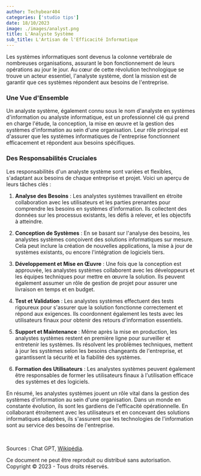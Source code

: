 ```yaml
---
author: Techybear404
categories: ['studio tips']
date: 18/10/2023
image: ./images/analyst.png
title: L'Analyste Système
sub_title: L'Artisan de l'Efficacité Informatique
---
```


Les systèmes informatiques sont devenus la colonne vertébrale de nombreuses organisations, assurant le bon fonctionnement de leurs opérations au jour le jour. Au cœur de cette révolution technologique se trouve un acteur essentiel, l'analyste système, dont la mission est de garantir que ces systèmes répondent aux besoins de l'entreprise.

### **Une Vue d'Ensemble**

Un analyste système, également connu sous le nom d'analyste en systèmes d'information ou analyste informatique, est un professionnel clé qui prend en charge l'étude, la conception, la mise en œuvre et la gestion des systèmes d'information au sein d'une organisation. Leur rôle principal est d'assurer que les systèmes informatiques de l'entreprise fonctionnent efficacement et répondent aux besoins spécifiques.

### **Des Responsabilités Cruciales**

Les responsabilités d'un analyste système sont variées et flexibles, s'adaptant aux besoins de chaque entreprise et projet. Voici un aperçu de leurs tâches clés :

1. **Analyse des Besoins** : Les analystes systèmes travaillent en étroite collaboration avec les utilisateurs et les parties prenantes pour comprendre les besoins en systèmes d'information. Ils collectent des données sur les processus existants, les défis à relever, et les objectifs à atteindre.

2. **Conception de Systèmes** : En se basant sur l'analyse des besoins, les analystes systèmes conçoivent des solutions informatiques sur mesure. Cela peut inclure la création de nouvelles applications, la mise à jour de systèmes existants, ou encore l'intégration de logiciels tiers.

3. **Développement et Mise en Œuvre** : Une fois que la conception est approuvée, les analystes systèmes collaborent avec les développeurs et les équipes techniques pour mettre en œuvre la solution. Ils peuvent également assumer un rôle de gestion de projet pour assurer une livraison en temps et en budget.

4. **Test et Validation** : Les analystes systèmes effectuent des tests rigoureux pour s'assurer que la solution fonctionne correctement et répond aux exigences. Ils coordonnent également les tests avec les utilisateurs finaux pour obtenir des retours d'information essentiels.

5. **Support et Maintenance** : Même après la mise en production, les analystes systèmes restent en première ligne pour surveiller et entretenir les systèmes. Ils résolvent les problèmes techniques, mettent à jour les systèmes selon les besoins changeants de l'entreprise, et garantissent la sécurité et la fiabilité des systèmes.

6. **Formation des Utilisateurs** : Les analystes systèmes peuvent également être responsables de former les utilisateurs finaux à l'utilisation efficace des systèmes et des logiciels.

En résumé, les analystes systèmes jouent un rôle vital dans la gestion des systèmes d'information au sein d'une organisation. Dans un monde en constante évolution, ils sont les gardiens de l'efficacité opérationnelle. En collaborant étroitement avec les utilisateurs et en concevant des solutions informatiques adaptées, ils s'assurent que les technologies de l'information sont au service des besoins de l'entreprise.

&nbsp;

Sources : Chat GPT, [Wikipédia](<https://fr.wikipedia.org/wiki/Analyste_(informatique)>).

Ce document ne peut être reproduit ou distribué sans autorisation.  
Copyright © 2023 - Tous droits réservés.
